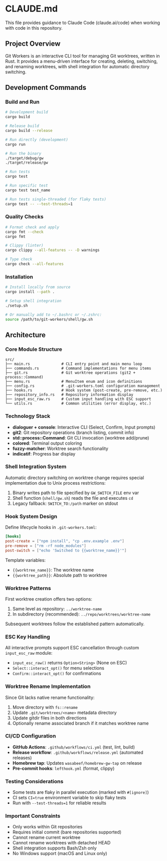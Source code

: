 # CLAUDE.md

This file provides guidance to Claude Code (claude.ai/code) when working with code in this repository.

## Project Overview

Git Workers is an interactive CLI tool for managing Git worktrees, written in Rust. It provides a menu-driven interface for creating, deleting, switching, and renaming worktrees, with shell integration for automatic directory switching.

## Development Commands

### Build and Run

```bash
# Development build
cargo build

# Release build
cargo build --release

# Run directly (development)
cargo run

# Run the binary
./target/debug/gw
./target/release/gw

# Run tests
cargo test

# Run specific test
cargo test test_name

# Run tests single-threaded (for flaky tests)
cargo test -- --test-threads=1
```

### Quality Checks

```bash
# Format check and apply
cargo fmt --check
cargo fmt

# Clippy (linter)
cargo clippy --all-features -- -D warnings

# Type check
cargo check --all-features
```

### Installation

```bash
# Install locally from source
cargo install --path .

# Setup shell integration
./setup.sh

# Or manually add to ~/.bashrc or ~/.zshrc:
source /path/to/git-workers/shell/gw.sh
```

## Architecture

### Core Module Structure

```
src/
├── main.rs              # CLI entry point and main menu loop
├── commands.rs          # Command implementations for menu items
├── git.rs               # Git worktree operations (git2 + process::Command)
├── menu.rs              # MenuItem enum and icon definitions
├── config.rs            # .git-workers.toml configuration management
├── hooks.rs             # Hook system (post-create, pre-remove, etc.)
├── repository_info.rs   # Repository information display
├── input_esc_raw.rs     # Custom input handling with ESC support
└── utils.rs             # Common utilities (error display, etc.)
```

### Technology Stack

- **dialoguer + console**: Interactive CLI (Select, Confirm, Input prompts)
- **git2**: Git repository operations (branch listing, commit info)
- **std::process::Command**: Git CLI invocation (worktree add/prune)
- **colored**: Terminal output coloring
- **fuzzy-matcher**: Worktree search functionality
- **indicatif**: Progress bar display

### Shell Integration System

Automatic directory switching on worktree change requires special implementation due to Unix process restrictions:

1. Binary writes path to file specified by `GW_SWITCH_FILE` env var
2. Shell function (`shell/gw.sh`) reads the file and executes `cd`
3. Legacy fallback: `SWITCH_TO:/path` marker on stdout

### Hook System Design

Define lifecycle hooks in `.git-workers.toml`:

```toml
[hooks]
post-create = ["npm install", "cp .env.example .env"]
pre-remove = ["rm -rf node_modules"]
post-switch = ["echo 'Switched to {{worktree_name}}'"]
```

Template variables:

- `{{worktree_name}}`: The worktree name
- `{{worktree_path}}`: Absolute path to worktree

### Worktree Patterns

First worktree creation offers two options:

1. Same level as repository: `../worktree-name`
2. In subdirectory (recommended): `../repo/worktrees/worktree-name`

Subsequent worktrees follow the established pattern automatically.

### ESC Key Handling

All interactive prompts support ESC cancellation through custom `input_esc_raw` module:

- `input_esc_raw()` returns `Option<String>` (None on ESC)
- `Select::interact_opt()` for menu selections
- `Confirm::interact_opt()` for confirmations

### Worktree Rename Implementation

Since Git lacks native rename functionality:

1. Move directory with `fs::rename`
2. Update `.git/worktrees/<name>` metadata directory
3. Update gitdir files in both directions
4. Optionally rename associated branch if it matches worktree name

### CI/CD Configuration

- **GitHub Actions**: `.github/workflows/ci.yml` (test, lint, build)
- **Release workflow**: `.github/workflows/release.yml` (automated releases)
- **Homebrew tap**: Updates `wasabeef/homebrew-gw-tap` on release
- **Pre-commit hooks**: `lefthook.yml` (format, clippy)

### Testing Considerations

- Some tests are flaky in parallel execution (marked with `#[ignore]`)
- CI sets `CI=true` environment variable to skip flaky tests
- Run with `--test-threads=1` for reliable results

### Important Constraints

- Only works within Git repositories
- Requires initial commit (bare repositories supported)
- Cannot rename current worktree
- Cannot rename worktrees with detached HEAD
- Shell integration supports Bash/Zsh only
- No Windows support (macOS and Linux only)
